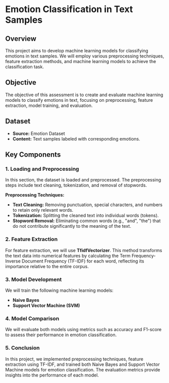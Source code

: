# Emotion Classification in Text Samples

## Overview
This project aims to develop machine learning models for classifying emotions in text samples. We will employ various preprocessing techniques, feature extraction methods, and machine learning models to achieve the classification task.

## Objective
The objective of this assessment is to create and evaluate machine learning models to classify emotions in text, focusing on preprocessing, feature extraction, model training, and evaluation.

## Dataset
- **Source:** Emotion Dataset
- **Content:** Text samples labeled with corresponding emotions.

## Key Components

### 1. Loading and Preprocessing 
In this section, the dataset is loaded and preprocessed. The preprocessing steps include text cleaning, tokenization, and removal of stopwords.

**Preprocessing Techniques:**
- **Text Cleaning:** Removing punctuation, special characters, and numbers to retain only relevant words.
- **Tokenization:** Splitting the cleaned text into individual words (tokens).
- **Stopword Removal:** Eliminating common words (e.g., "and", "the") that do not contribute significantly to the meaning of the text.

### 2. Feature Extraction 
For feature extraction, we will use **TfidfVectorizer**. This method transforms the text data into numerical features by calculating the Term Frequency-Inverse Document Frequency (TF-IDF) for each word, reflecting its importance relative to the entire corpus.

### 3. Model Development 
We will train the following machine learning models:
- **Naive Bayes**
- **Support Vector Machine (SVM)**

### 4. Model Comparison 
We will evaluate both models using metrics such as accuracy and F1-score to assess their performance in emotion classification.

### 5. Conclusion
In this project, we implemented preprocessing techniques, feature extraction using TF-IDF, and trained both Naive Bayes and Support Vector Machine models for emotion classification. The evaluation metrics provide insights into the performance of each model.


